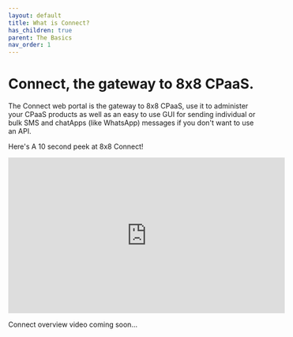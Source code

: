```yaml
---
layout: default
title: What is Connect?
has_children: true
parent: The Basics
nav_order: 1
---
```


# Connect, the gateway to 8x8 CPaaS.

The Connect web portal is the gateway to 8x8 CPaaS, use it to administer your CPaaS products as well as an easy to use GUI for sending individual or bulk SMS and chatApps (like WhatsApp) messages if you don't want to use an API.

Here's A 10 second peek at 8x8 Connect!

<iframe width="560" height="315" src="https://www.youtube.com/embed/Fda2Ba9KS1g" title="YouTube video player" frameborder="0" allow="accelerometer; autoplay; clipboard-write; encrypted-media; gyroscope; picture-in-picture" allowfullscreen></iframe>

Connect overview video coming soon...
